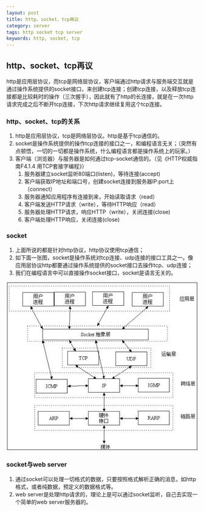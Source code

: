 ```yaml
---
layout: post
title: http、socket、tcp再议
category: server
tags: http socket tcp server
keywords: http, socket, tcp
---
```


## http、socket、tcp再议
http是应用层协议，而tcp是网络层协议，客户端通过http请求与服务端交互就是通过操作系统提供的socket接口，来创建tcp连接；创建tcp连接，以及释放tcp连接都是比较耗时的操作（三次握手），因此就有了http的长连接，就是在一次http请求完成之后不断开tcp连接，下次http请求继续复用这个tcp连接。

<!-- more -->

### http、socket、tcp的关系
1. http是应用层协议，tcp是网络层协议。http是基于tcp通信的。
2. socket是操作系统提供的操作tcp连接的接口之一，和编程语言无关；（突然有点顿悟，一切的一切都是操作系统，什么编程语言都是操作系统上的玩家。）
3. 客户端（浏览器）与服务器是如何通过tcp-socket通信的。（见《HTTP权威指南F4.1.4 用TCP套接字编程》）
	1. 服务器建立socket监听80端口(listen)，等待连接(accept)
	2. 客户端获取IP地址和端口号，创建socket连接到服务器IP:port上（connect）
	3. 服务器通知应用程序有连接到来，开始读取请求（read）
	4. 客户端发送HTTP请求（write），等待HTTP响应（read）
	5. 服务器处理HTTP请求，响应HTTP（write），关闭连接(close)
	6. 客户端处理HTTP响应，关闭连接(close)

### socket
1. 上面所说的都是针对http协议，http协议使用tcp通信；
2. 如下面一张图，socket是操作系统对tcp连接、udp连接的接口工具之一。像应用层协议http都要通过操作系统提供的socket接口去操作tcp、udp连接；
3. 我们在编程语言中可以直接操作socket接口，socket是语言无关的。
<img src="/collections/socket.gif">

### socket与web server
1. 通过socket可以处理一切格式的数据，只要按照格式解析正确的消息，如http格式，或者纯数据，预定义的数据格式等。
2. web server是处理http请求的，理论上是可以通过socket监听，自己去实现一个简单的web server服务器的。


